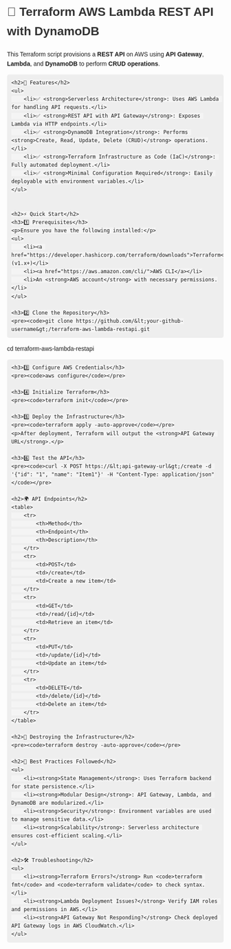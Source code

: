 <!DOCTYPE html>
<html lang="en">
<head>
    <meta charset="UTF-8">
    <meta name="viewport" content="width=device-width, initial-scale=1.0">
    <title>Terraform AWS Lambda REST API with DynamoDB</title>
    <style>
        body { font-family: Arial, sans-serif; line-height: 1.6; margin: 40px; }
        h1, h2, h3 { color: #333; }
        code { background: #f4f4f4; padding: 3px 6px; border-radius: 5px; }
        pre { background: #eee; padding: 10px; border-radius: 5px; overflow-x: auto; }
        table { width: 100%; border-collapse: collapse; margin-top: 20px; }
        th, td { border: 1px solid #ddd; padding: 10px; text-align: left; }
        th { background: #f4f4f4; }
    </style>
</head>
<body>
    <h1>🚀 Terraform AWS Lambda REST API with DynamoDB</h1>
    <p>This Terraform script provisions a <strong>REST API</strong> on AWS using <strong>API Gateway</strong>, <strong>Lambda</strong>, and <strong>DynamoDB</strong> to perform <strong>CRUD operations</strong>.</p>

    <h2>📝 Features</h2>
    <ul>
        <li>✅ <strong>Serverless Architecture</strong>: Uses AWS Lambda for handling API requests.</li>
        <li>✅ <strong>REST API with API Gateway</strong>: Exposes Lambda via HTTP endpoints.</li>
        <li>✅ <strong>DynamoDB Integration</strong>: Performs <strong>Create, Read, Update, Delete (CRUD)</strong> operations.</li>
        <li>✅ <strong>Terraform Infrastructure as Code (IaC)</strong>: Fully automated deployment.</li>
        <li>✅ <strong>Minimal Configuration Required</strong>: Easily deployable with environment variables.</li>
    </ul>


    <h2>⚡ Quick Start</h2>
    <h3>1️⃣ Prerequisites</h3>
    <p>Ensure you have the following installed:</p>
    <ul>
        <li><a href="https://developer.hashicorp.com/terraform/downloads">Terraform</a> (v1.x+)</li>
        <li><a href="https://aws.amazon.com/cli/">AWS CLI</a></li>
        <li>An <strong>AWS account</strong> with necessary permissions.</li>
    </ul>
    
    <h3>2️⃣ Clone the Repository</h3>
    <pre><code>git clone https://github.com/&lt;your-github-username&gt;/terraform-aws-lambda-restapi.git
cd terraform-aws-lambda-restapi</code></pre>
    
    <h3>3️⃣ Configure AWS Credentials</h3>
    <pre><code>aws configure</code></pre>
    
    <h3>4️⃣ Initialize Terraform</h3>
    <pre><code>terraform init</code></pre>
    
    <h3>5️⃣ Deploy the Infrastructure</h3>
    <pre><code>terraform apply -auto-approve</code></pre>
    <p>After deployment, Terraform will output the <strong>API Gateway URL</strong>.</p>
    
    <h3>6️⃣ Test the API</h3>
    <pre><code>curl -X POST https://&lt;api-gateway-url&gt;/create -d '{"id": "1", "name": "Item1"}' -H "Content-Type: application/json"</code></pre>

    <h2>🌍 API Endpoints</h2>
    <table>
        <tr>
            <th>Method</th>
            <th>Endpoint</th>
            <th>Description</th>
        </tr>
        <tr>
            <td>POST</td>
            <td>/create</td>
            <td>Create a new item</td>
        </tr>
        <tr>
            <td>GET</td>
            <td>/read/{id}</td>
            <td>Retrieve an item</td>
        </tr>
        <tr>
            <td>PUT</td>
            <td>/update/{id}</td>
            <td>Update an item</td>
        </tr>
        <tr>
            <td>DELETE</td>
            <td>/delete/{id}</td>
            <td>Delete an item</td>
        </tr>
    </table>

    <h2>🛑 Destroying the Infrastructure</h2>
    <pre><code>terraform destroy -auto-approve</code></pre>
    
    <h2>📌 Best Practices Followed</h2>
    <ul>
        <li><strong>State Management</strong>: Uses Terraform backend for state persistence.</li>
        <li><strong>Modular Design</strong>: API Gateway, Lambda, and DynamoDB are modularized.</li>
        <li><strong>Security</strong>: Environment variables are used to manage sensitive data.</li>
        <li><strong>Scalability</strong>: Serverless architecture ensures cost-efficient scaling.</li>
    </ul>
    
    <h2>🛠️ Troubleshooting</h2>
    <ul>
        <li><strong>Terraform Errors?</strong> Run <code>terraform fmt</code> and <code>terraform validate</code> to check syntax.</li>
        <li><strong>Lambda Deployment Issues?</strong> Verify IAM roles and permissions in AWS.</li>
        <li><strong>API Gateway Not Responding?</strong> Check deployed API Gateway logs in AWS CloudWatch.</li>
    </ul>

   
</body>
</html>
